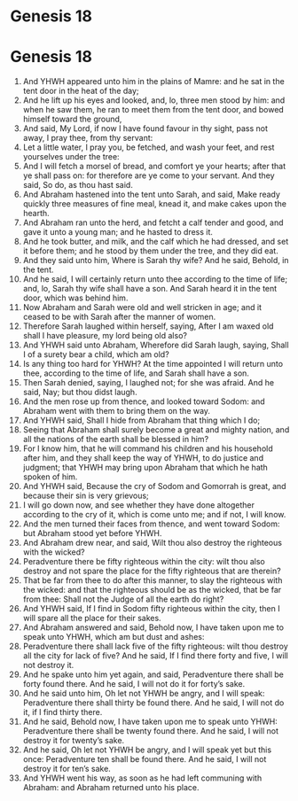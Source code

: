 ﻿# Genesis 18
# Genesis 18
1. And YHWH appeared unto him in the plains of Mamre: and he sat in the tent door in the heat of the day; 
2. And he lift up his eyes and looked, and, lo, three men stood by him: and when he saw them, he ran to meet them from the tent door, and bowed himself toward the ground, 
3. And said, My Lord, if now I have found favour in thy sight, pass not away, I pray thee, from thy servant: 
4. Let a little water, I pray you, be fetched, and wash your feet, and rest yourselves under the tree: 
5. And I will fetch a morsel of bread, and comfort ye your hearts; after that ye shall pass on: for therefore are ye come to your servant. And they said, So do, as thou hast said. 
6. And Abraham hastened into the tent unto Sarah, and said, Make ready quickly three measures of fine meal, knead it, and make cakes upon the hearth. 
7. And Abraham ran unto the herd, and fetcht a calf tender and good, and gave it unto a young man; and he hasted to dress it. 
8. And he took butter, and milk, and the calf which he had dressed, and set it before them; and he stood by them under the tree, and they did eat. 
9.  And they said unto him, Where is Sarah thy wife? And he said, Behold, in the tent. 
10. And he said, I will certainly return unto thee according to the time of life; and, lo, Sarah thy wife shall have a son. And Sarah heard it in the tent door, which was behind him. 
11. Now Abraham and Sarah were old and well stricken in age; and it ceased to be with Sarah after the manner of women. 
12. Therefore Sarah laughed within herself, saying, After I am waxed old shall I have pleasure, my lord being old also? 
13. And YHWH said unto Abraham, Wherefore did Sarah laugh, saying, Shall I of a surety bear a child, which am old? 
14. Is any thing too hard for YHWH? At the time appointed I will return unto thee, according to the time of life, and Sarah shall have a son. 
15. Then Sarah denied, saying, I laughed not; for she was afraid. And he said, Nay; but thou didst laugh. 
16.  And the men rose up from thence, and looked toward Sodom: and Abraham went with them to bring them on the way. 
17. And YHWH said, Shall I hide from Abraham that thing which I do; 
18. Seeing that Abraham shall surely become a great and mighty nation, and all the nations of the earth shall be blessed in him? 
19. For I know him, that he will command his children and his household after him, and they shall keep the way of YHWH, to do justice and judgment; that YHWH may bring upon Abraham that which he hath spoken of him. 
20. And YHWH said, Because the cry of Sodom and Gomorrah is great, and because their sin is very grievous; 
21. I will go down now, and see whether they have done altogether according to the cry of it, which is come unto me; and if not, I will know. 
22. And the men turned their faces from thence, and went toward Sodom: but Abraham stood yet before YHWH. 
23.  And Abraham drew near, and said, Wilt thou also destroy the righteous with the wicked? 
24. Peradventure there be fifty righteous within the city: wilt thou also destroy and not spare the place for the fifty righteous that are therein? 
25. That be far from thee to do after this manner, to slay the righteous with the wicked: and that the righteous should be as the wicked, that be far from thee: Shall not the Judge of all the earth do right? 
26. And YHWH said, If I find in Sodom fifty righteous within the city, then I will spare all the place for their sakes. 
27. And Abraham answered and said, Behold now, I have taken upon me to speak unto YHWH, which am but dust and ashes: 
28. Peradventure there shall lack five of the fifty righteous: wilt thou destroy all the city for lack of five? And he said, If I find there forty and five, I will not destroy it. 
29. And he spake unto him yet again, and said, Peradventure there shall be forty found there. And he said, I will not do it for forty’s sake. 
30. And he said unto him, Oh let not YHWH be angry, and I will speak: Peradventure there shall thirty be found there. And he said, I will not do it, if I find thirty there. 
31. And he said, Behold now, I have taken upon me to speak unto YHWH: Peradventure there shall be twenty found there. And he said, I will not destroy it for twenty’s sake. 
32. And he said, Oh let not YHWH be angry, and I will speak yet but this once: Peradventure ten shall be found there. And he said, I will not destroy it for ten’s sake. 
33. And YHWH went his way, as soon as he had left communing with Abraham: and Abraham returned unto his place. 
